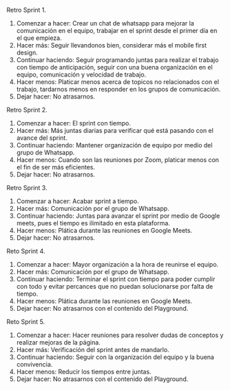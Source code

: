 Retro Sprint 1.

1. Comenzar a hacer: Crear un chat de whatsapp para mejorar la comunicación en el equipo, trabajar en el sprint desde el primer día en el que empieza.
2. Hacer más: Seguir llevandonos bien, considerar más el mobile first design.
3. Continuar haciendo: Seguir programando juntas para realizar el trabajo con tiempo de anticipación, seguir con una buena organización en el equipo, comunicación y velocidad de trabajo.
4. Hacer menos: Platicar menos acerca de topicos no relacionados con el trabajo, tardarnos menos en responder en los grupos de comunicación.
5. Dejar hacer: No atrasarnos.

Retro Sprint 2.
1. Comenzar a hacer: El sprint con tiempo.
2. Hacer más: Más juntas diarias para verificar qué está pasando con el avance del sprint.
3. Continuar haciendo: Mantener organización de equipo por medio del grupo de Whatsapp.
4. Hacer menos: Cuando son las reuniones por Zoom, platicar menos con el fin de ser más eficientes.
5. Dejar hacer: No atrasarnos.

Retro Sprint 3.
1. Comenzar a hacer: Acabar sprint a tiempo.
2. Hacer más: Comunicación por el grupo de Whatsapp.
3. Continuar haciendo: Juntas para avanzar el sprint por medio de Google meets, pues el tiempo es ilimitado en esta plataforma.
4. Hacer menos: Plática durante las reuniones en Google Meets.
5. Dejar hacer: No atrasarnos.

Reto Sprint 4.
1. Comenzar a hacer: Mayor organización a la hora de reunirse el equipo.
2. Hacer más: Comunicación por el grupo de Whatsapp.
3. Continuar haciendo: Terminar el sprint con tiempo para poder cumplir con todo y evitar percances que no puedan solucionarse por falta de tiempo. 
4. Hacer menos: Plática durante las reuniones en Google Meets.
5. Dejar hacer: No atrasarnos con el contenido del Playground.

Reto Sprint 5.
1. Comenzar a hacer: Hacer reuniones para resolver dudas de conceptos y realizar mejoras de la página.
2. Hacer más: Verificación del sprint antes de mandarlo.
3. Continuar haciendo: Seguir con la organización del equipo y la buena convivencia.
4. Hacer menos: Reducir los tiempos entre juntas.
5. Dejar hacer: No atrasarnos con el contenido del Playground.
